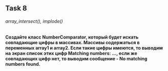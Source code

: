 ## Task 8
###### array_intersect(), implode()
#### Создайте класс NumberComparator, который будет искать совпадающие цифры в массивах. Массивы содержаться в переменных array1 и array2. Если такие цифры имеются, то выводим на экран список этих цифр Matching numbers: ..., если же совпадающих цифр нет, то выводим сообщение - No matching numbers found.